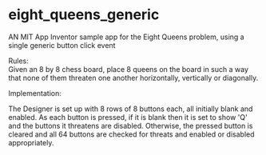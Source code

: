 # eight_queens_generic
AN MIT App Inventor sample app for the Eight Queens problem, using a single generic button click event

Rules:  
Given an 8 by 8 chess board, place 8 queens on the board in such a way that none of them threaten one another horizontally,
vertically or diagonally.

Implementation:

The Designer is set up with 8 rows of 8 buttons each, all initially blank and enabled.
As each button is pressed, if it is blank then it is set to show 'Q' and the buttons it threatens
are disabled.  Otherwise, the pressed button is cleared and all 64 buttons are checked for threats
and enabled or disabled appropriately.
